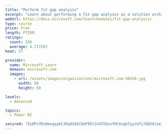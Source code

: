 ```yaml
---
title: "Perform fit gap analysis"
excerpt: "Learn about performing a fit gap analysis as a solution architect for Dynamics 365 and Microsoft Power Platform."
webUrl: https://docs.microsoft.com/learn/modules/fit-gap-analysis/
type: course
price: Free
length: PT35M
ratings:
  count: 336
  average: 4.717262
heat: 57

provider:
  name: Microsoft Learn
  domain: microsoft.com
  images:
    - url: /assets/images/organizations/microsoft.com-50x50.jpg
      width: 50
      height: 50

levels:
  - Advanced

topics:
  - Power BI

secured: "EiOPv7RzUmxqaybCJHy0191CEmF95liV47XZunfHCXvgb7yyiUfi7dQV4/oejNRjrOlrLfL7Lxb93ETcZj8wKi7jNy+pCH1ooHYQEvtjwwy/u1WfQf2awjA3GwdedikBwliAucexzGe05oYDxfjXeKU3/cX3bXDD0tb/m2fWjWQgK6i9q3/Grm1KCXB6mezKrwicXwY7R5b3/ME2iG7KXawoiU7frYSedWkJ9ZjfKKmz432Mb0Ut8Qe8c551BxaEI0dQadOSVW8sCQpEsoW21vPk+MQTZRNHbgEcppv3xUytfxqVUCl5o4OU/E4ZUMqmx9OCrjOTZb39sUth2ChLfblNsDBUWVgr2V9ZCLlQXfMgULuU/ZQhD60MtsVV5ohX2BXiHgNJFL3iJzbQEvgmkr71gtK6mPkqFc+TU+pT85Y=;9gIzm9j4+YPoe0zJHHhxiw=="
---
```


